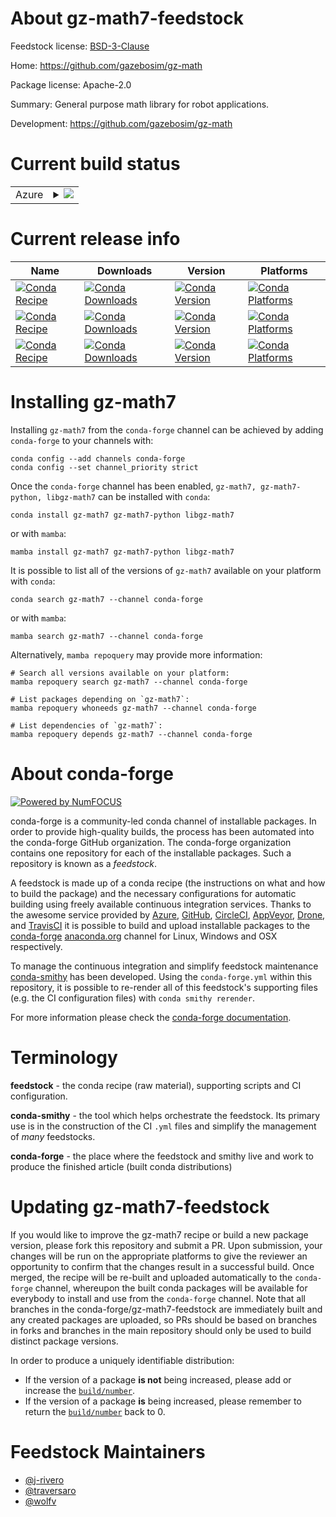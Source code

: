 About gz-math7-feedstock
========================

Feedstock license: [BSD-3-Clause](https://github.com/conda-forge/gz-math-feedstock/blob/main/LICENSE.txt)

Home: https://github.com/gazebosim/gz-math

Package license: Apache-2.0

Summary: General purpose math library for robot applications.

Development: https://github.com/gazebosim/gz-math

Current build status
====================


<table>
    
  <tr>
    <td>Azure</td>
    <td>
      <details>
        <summary>
          <a href="https://dev.azure.com/conda-forge/feedstock-builds/_build/latest?definitionId=17554&branchName=main">
            <img src="https://dev.azure.com/conda-forge/feedstock-builds/_apis/build/status/gz-math-feedstock?branchName=main">
          </a>
        </summary>
        <table>
          <thead><tr><th>Variant</th><th>Status</th></tr></thead>
          <tbody><tr>
              <td>linux_64</td>
              <td>
                <a href="https://dev.azure.com/conda-forge/feedstock-builds/_build/latest?definitionId=17554&branchName=main">
                  <img src="https://dev.azure.com/conda-forge/feedstock-builds/_apis/build/status/gz-math-feedstock?branchName=main&jobName=linux&configuration=linux%20linux_64_" alt="variant">
                </a>
              </td>
            </tr><tr>
              <td>linux_aarch64</td>
              <td>
                <a href="https://dev.azure.com/conda-forge/feedstock-builds/_build/latest?definitionId=17554&branchName=main">
                  <img src="https://dev.azure.com/conda-forge/feedstock-builds/_apis/build/status/gz-math-feedstock?branchName=main&jobName=linux&configuration=linux%20linux_aarch64_" alt="variant">
                </a>
              </td>
            </tr><tr>
              <td>linux_ppc64le</td>
              <td>
                <a href="https://dev.azure.com/conda-forge/feedstock-builds/_build/latest?definitionId=17554&branchName=main">
                  <img src="https://dev.azure.com/conda-forge/feedstock-builds/_apis/build/status/gz-math-feedstock?branchName=main&jobName=linux&configuration=linux%20linux_ppc64le_" alt="variant">
                </a>
              </td>
            </tr><tr>
              <td>osx_64</td>
              <td>
                <a href="https://dev.azure.com/conda-forge/feedstock-builds/_build/latest?definitionId=17554&branchName=main">
                  <img src="https://dev.azure.com/conda-forge/feedstock-builds/_apis/build/status/gz-math-feedstock?branchName=main&jobName=osx&configuration=osx%20osx_64_" alt="variant">
                </a>
              </td>
            </tr><tr>
              <td>osx_arm64</td>
              <td>
                <a href="https://dev.azure.com/conda-forge/feedstock-builds/_build/latest?definitionId=17554&branchName=main">
                  <img src="https://dev.azure.com/conda-forge/feedstock-builds/_apis/build/status/gz-math-feedstock?branchName=main&jobName=osx&configuration=osx%20osx_arm64_" alt="variant">
                </a>
              </td>
            </tr><tr>
              <td>win_64</td>
              <td>
                <a href="https://dev.azure.com/conda-forge/feedstock-builds/_build/latest?definitionId=17554&branchName=main">
                  <img src="https://dev.azure.com/conda-forge/feedstock-builds/_apis/build/status/gz-math-feedstock?branchName=main&jobName=win&configuration=win%20win_64_" alt="variant">
                </a>
              </td>
            </tr>
          </tbody>
        </table>
      </details>
    </td>
  </tr>
</table>

Current release info
====================

| Name | Downloads | Version | Platforms |
| --- | --- | --- | --- |
| [![Conda Recipe](https://img.shields.io/badge/recipe-gz--math7-green.svg)](https://anaconda.org/conda-forge/gz-math7) | [![Conda Downloads](https://img.shields.io/conda/dn/conda-forge/gz-math7.svg)](https://anaconda.org/conda-forge/gz-math7) | [![Conda Version](https://img.shields.io/conda/vn/conda-forge/gz-math7.svg)](https://anaconda.org/conda-forge/gz-math7) | [![Conda Platforms](https://img.shields.io/conda/pn/conda-forge/gz-math7.svg)](https://anaconda.org/conda-forge/gz-math7) |
| [![Conda Recipe](https://img.shields.io/badge/recipe-gz--math7--python-green.svg)](https://anaconda.org/conda-forge/gz-math7-python) | [![Conda Downloads](https://img.shields.io/conda/dn/conda-forge/gz-math7-python.svg)](https://anaconda.org/conda-forge/gz-math7-python) | [![Conda Version](https://img.shields.io/conda/vn/conda-forge/gz-math7-python.svg)](https://anaconda.org/conda-forge/gz-math7-python) | [![Conda Platforms](https://img.shields.io/conda/pn/conda-forge/gz-math7-python.svg)](https://anaconda.org/conda-forge/gz-math7-python) |
| [![Conda Recipe](https://img.shields.io/badge/recipe-libgz--math7-green.svg)](https://anaconda.org/conda-forge/libgz-math7) | [![Conda Downloads](https://img.shields.io/conda/dn/conda-forge/libgz-math7.svg)](https://anaconda.org/conda-forge/libgz-math7) | [![Conda Version](https://img.shields.io/conda/vn/conda-forge/libgz-math7.svg)](https://anaconda.org/conda-forge/libgz-math7) | [![Conda Platforms](https://img.shields.io/conda/pn/conda-forge/libgz-math7.svg)](https://anaconda.org/conda-forge/libgz-math7) |

Installing gz-math7
===================

Installing `gz-math7` from the `conda-forge` channel can be achieved by adding `conda-forge` to your channels with:

```
conda config --add channels conda-forge
conda config --set channel_priority strict
```

Once the `conda-forge` channel has been enabled, `gz-math7, gz-math7-python, libgz-math7` can be installed with `conda`:

```
conda install gz-math7 gz-math7-python libgz-math7
```

or with `mamba`:

```
mamba install gz-math7 gz-math7-python libgz-math7
```

It is possible to list all of the versions of `gz-math7` available on your platform with `conda`:

```
conda search gz-math7 --channel conda-forge
```

or with `mamba`:

```
mamba search gz-math7 --channel conda-forge
```

Alternatively, `mamba repoquery` may provide more information:

```
# Search all versions available on your platform:
mamba repoquery search gz-math7 --channel conda-forge

# List packages depending on `gz-math7`:
mamba repoquery whoneeds gz-math7 --channel conda-forge

# List dependencies of `gz-math7`:
mamba repoquery depends gz-math7 --channel conda-forge
```


About conda-forge
=================

[![Powered by
NumFOCUS](https://img.shields.io/badge/powered%20by-NumFOCUS-orange.svg?style=flat&colorA=E1523D&colorB=007D8A)](https://numfocus.org)

conda-forge is a community-led conda channel of installable packages.
In order to provide high-quality builds, the process has been automated into the
conda-forge GitHub organization. The conda-forge organization contains one repository
for each of the installable packages. Such a repository is known as a *feedstock*.

A feedstock is made up of a conda recipe (the instructions on what and how to build
the package) and the necessary configurations for automatic building using freely
available continuous integration services. Thanks to the awesome service provided by
[Azure](https://azure.microsoft.com/en-us/services/devops/), [GitHub](https://github.com/),
[CircleCI](https://circleci.com/), [AppVeyor](https://www.appveyor.com/),
[Drone](https://cloud.drone.io/welcome), and [TravisCI](https://travis-ci.com/)
it is possible to build and upload installable packages to the
[conda-forge](https://anaconda.org/conda-forge) [anaconda.org](https://anaconda.org/)
channel for Linux, Windows and OSX respectively.

To manage the continuous integration and simplify feedstock maintenance
[conda-smithy](https://github.com/conda-forge/conda-smithy) has been developed.
Using the ``conda-forge.yml`` within this repository, it is possible to re-render all of
this feedstock's supporting files (e.g. the CI configuration files) with ``conda smithy rerender``.

For more information please check the [conda-forge documentation](https://conda-forge.org/docs/).

Terminology
===========

**feedstock** - the conda recipe (raw material), supporting scripts and CI configuration.

**conda-smithy** - the tool which helps orchestrate the feedstock.
                   Its primary use is in the construction of the CI ``.yml`` files
                   and simplify the management of *many* feedstocks.

**conda-forge** - the place where the feedstock and smithy live and work to
                  produce the finished article (built conda distributions)


Updating gz-math7-feedstock
===========================

If you would like to improve the gz-math7 recipe or build a new
package version, please fork this repository and submit a PR. Upon submission,
your changes will be run on the appropriate platforms to give the reviewer an
opportunity to confirm that the changes result in a successful build. Once
merged, the recipe will be re-built and uploaded automatically to the
`conda-forge` channel, whereupon the built conda packages will be available for
everybody to install and use from the `conda-forge` channel.
Note that all branches in the conda-forge/gz-math7-feedstock are
immediately built and any created packages are uploaded, so PRs should be based
on branches in forks and branches in the main repository should only be used to
build distinct package versions.

In order to produce a uniquely identifiable distribution:
 * If the version of a package **is not** being increased, please add or increase
   the [``build/number``](https://docs.conda.io/projects/conda-build/en/latest/resources/define-metadata.html#build-number-and-string).
 * If the version of a package **is** being increased, please remember to return
   the [``build/number``](https://docs.conda.io/projects/conda-build/en/latest/resources/define-metadata.html#build-number-and-string)
   back to 0.

Feedstock Maintainers
=====================

* [@j-rivero](https://github.com/j-rivero/)
* [@traversaro](https://github.com/traversaro/)
* [@wolfv](https://github.com/wolfv/)

